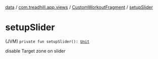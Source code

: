 [data](../../index.md) / [com.treadhill.app.views](../index.md) / [CustomWorkoutFragment](index.md) / [setupSlider](./setup-slider.md)

# setupSlider

(JVM) `private fun setupSlider(): `[`Unit`](https://kotlinlang.org/api/latest/jvm/stdlib/kotlin/-unit/index.html)

disable Target zone on slider

